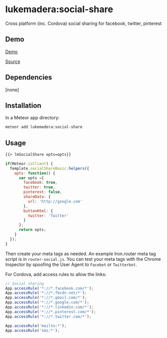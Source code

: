 # lukemadera:social-share

Cross platform (inc. Cordova) social sharing for facebook, twitter, pinterest


## Demo

[Demo](http://lukemadera-packages.meteor.com/social-share-basic)

[Source](https://github.com/lukemadera/meteor-packages/tree/master/social-share/basic)


## Dependencies

[none]


## Installation

In a Meteor app directory:
```bash
meteor add lukemadera:social-share
```


## Usage

```html
{{> lmSocialShare opts=opts}}
```

```js
if(Meteor.isClient) {
  Template.socialShareBasic.helpers({
    opts: function() {
      var opts ={
        facebook: true,
        twitter: true,
        pinterest: false,
        shareData: {
          url: 'http://google.com'
        },
        buttonHtml: {
          twitter: 'Twitter'
        }
      };
      return opts;
    }
  });
}
```

Then create your meta tags as needed. An example Iron.router meta tag script is in `router-social.js`.
You can test your meta tags with the Chrome Inspector by spoofing the User Agent to `Facebot` or `Twitterbot`.

For Cordova, add access rules to allow the links:

```js
// Social sharing
App.accessRule('*://*.facebook.com/*');
App.accessRule('*://*.fbcdn.net/*');
App.accessRule('*://*.gmail.com/*');
App.accessRule('*://*.google.com/*');
App.accessRule('*://*.linkedin.com/*');
App.accessRule('*://*.pinterest.com/*');
App.accessRule('*://*.twitter.com/*');

App.accessRule('mailto:*');
App.accessRule('sms:*');
```
